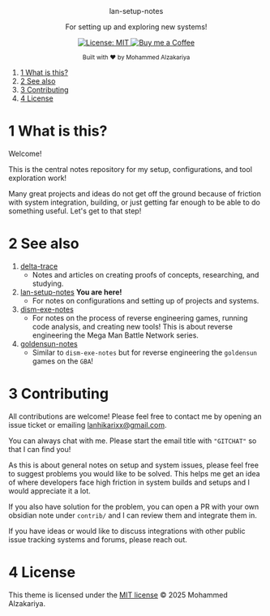 <div align="center">
  lan-setup-notes
  <p>For setting up and exploring new systems!</p>
</div>

<p align="center">
  <a href="https://opensource.org/licenses/MIT">
    <img src="https://img.shields.io/badge/License-MIT-brightgreen.svg"
      alt="License: MIT" />
  </a>
  <a href="https://buymeacoffee.com/lan22h">
    <img src="https://img.shields.io/static/v1?label=Buy me a coffee&message=%E2%9D%A4&logo=BuyMeACoffee&link=&color=greygreen"
      alt="Buy me a Coffee" />
  </a>
</p>


<div align="center">
  <sub>Built with ❤︎ by Mohammed Alzakariya</sub>
</div>


1. [1 What is this?](#1-what-is-this)
2. [2 See also](#2-see-also)
3. [3 Contributing](#3-contributing)
4. [4 License](#4-license)

# 1 What is this?

Welcome!

This is the central notes repository for my setup, configurations, and tool exploration work!

Many great projects and ideas do not get off the ground because of friction with system integration, building, or just getting far enough to be able to do something useful. Let's get to that step!

# 2 See also

1. [delta-trace](<https://github.com/delta-domain-rnd/delta-trace>)
	- Notes and articles on creating proofs of concepts, researching, and studying.
2. [lan-setup-notes](<https://github.com/LanHikari22/lan-setup-notes>) **You are here!**
	- For notes on configurations and setting up of projects and systems.
3. [dism-exe-notes](<https://github.com/dism-exe/dism-exe-notes/tree/main/lan>)
	- For notes on the process of reverse engineering games, running code analysis, and creating new tools! This is about reverse engineering the Mega Man Battle Network series.
4. [goldensun-notes](<https://github.com/FutureFractal/goldensun-notes/tree/main/lan>)
	- Similar to `dism-exe-notes` but for reverse engineering the `goldensun` games on the `GBA`!



# 3 Contributing

All contributions are welcome! Please feel free to contact me by opening an issue ticket or emailing lanhikarixx@gmail.com.

You can always chat with me. Please start the email title with `"GITCHAT"` so that I can find you!

As this is about general notes on setup and system issues, please feel free to suggest problems you would like to be solved. This helps me get an idea of where developers face high friction in system builds and setups and I would appreciate it a lot.

If you also have solution for the problem, you can open a PR with your own obsidian note under `contrib/` and I can review them and integrate them in.

If you have ideas or would like to discuss integrations with other public issue tracking systems and forums, please reach out.

# 4 License

This theme is licensed under the [MIT license](https://opensource.org/licenses/mit-license.php) © 2025 Mohammed Alzakariya.